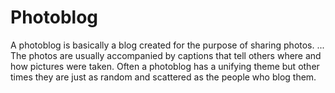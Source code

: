 # Photoblog
A photoblog is basically a blog created for the purpose of sharing photos. ... The photos are usually accompanied by captions that tell others where and how pictures were taken. Often a photoblog has a unifying theme but other times they are just as random and scattered as the people who blog them.
